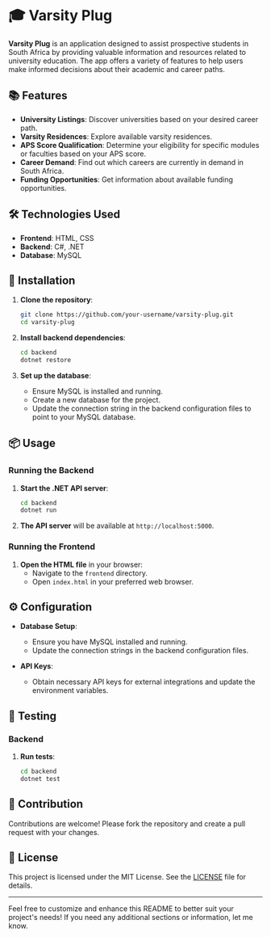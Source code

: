 
# 🎓 Varsity Plug

**Varsity Plug** is an application designed to assist prospective students in South Africa by providing valuable information and resources related to university education. The app offers a variety of features to help users make informed decisions about their academic and career paths.

## 📚 Features

- **University Listings**: Discover universities based on your desired career path.
- **Varsity Residences**: Explore available varsity residences.
- **APS Score Qualification**: Determine your eligibility for specific modules or faculties based on your APS score.
- **Career Demand**: Find out which careers are currently in demand in South Africa.
- **Funding Opportunities**: Get information about available funding opportunities.

## 🛠️ Technologies Used

- **Frontend**: HTML, CSS
- **Backend**: C#, .NET
- **Database**: MySQL

## 🚀 Installation

1. **Clone the repository**:
   ```bash
   git clone https://github.com/your-username/varsity-plug.git
   cd varsity-plug
   ```

2. **Install backend dependencies**:
   ```bash
   cd backend
   dotnet restore
   ```

3. **Set up the database**:
   - Ensure MySQL is installed and running.
   - Create a new database for the project.
   - Update the connection string in the backend configuration files to point to your MySQL database.

## 📦 Usage

### Running the Backend

1. **Start the .NET API server**:
   ```bash
   cd backend
   dotnet run
   ```

2. **The API server** will be available at `http://localhost:5000`.

### Running the Frontend

1. **Open the HTML file** in your browser:
   - Navigate to the `frontend` directory.
   - Open `index.html` in your preferred web browser.

## ⚙️ Configuration

- **Database Setup**:
  - Ensure you have MySQL installed and running.
  - Update the connection strings in the backend configuration files.

- **API Keys**:
  - Obtain necessary API keys for external integrations and update the environment variables.

## 🧪 Testing

### Backend

1. **Run tests**:
   ```bash
   cd backend
   dotnet test
   ```

## 🤝 Contribution

Contributions are welcome! Please fork the repository and create a pull request with your changes.

## 📄 License

This project is licensed under the MIT License. See the [LICENSE](LICENSE) file for details.

---

Feel free to customize and enhance this README to better suit your project's needs! If you need any additional sections or information, let me know.
